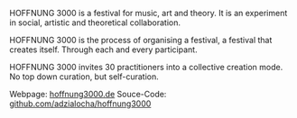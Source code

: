 HOFFNUNG 3000 is a festival for music, art and theory. It is an experiment in social, artistic and theoretical collaboration.

HOFFNUNG 3000 is the process of organising a festival, a festival that creates itself. Through each and every participant.

HOFFNUNG 3000 invites 30 practitioners into a collective creation mode. No top down curation, but self-curation.

Webpage: [hoffnung3000.de](http://www.hoffnung3000.de)
Souce-Code: [github.com/adzialocha/hoffnung3000](https://github.com/adzialocha/hoffnung3000)
